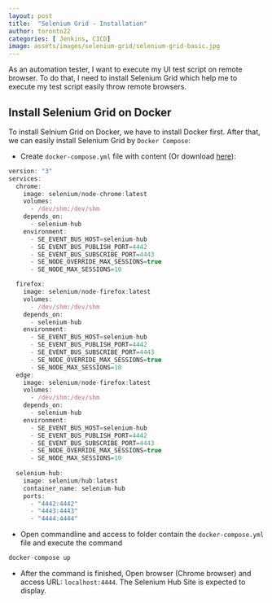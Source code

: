 ```yaml
---
layout: post
title:  "Selenium Grid - Installation"
author: toronto22
categories: [ Jenkins, CICD]
image: assets/images/selenium-grid/selenium-grid-basic.jpg
---
```


As an automation tester, I want to execute my UI test script on remote browser. To do that, I need to install Selenium Grid which help me to execute my test script easily throw remote browsers.
## Install Selenium Grid on Docker
To install Selnium Grid on Docker, we have to install Docker first. After that, we can easily install Selenium Grid by `Docker Compose`:

- Create `docker-compose.yml` file with content (Or download [here](../resources/docker-compose/selenium-grid/docker-compose.yml)):
```js
version: "3"
services:
  chrome:
    image: selenium/node-chrome:latest
    volumes:
      - /dev/shm:/dev/shm
    depends_on:
      - selenium-hub
    environment:
      - SE_EVENT_BUS_HOST=selenium-hub
      - SE_EVENT_BUS_PUBLISH_PORT=4442
      - SE_EVENT_BUS_SUBSCRIBE_PORT=4443
      - SE_NODE_OVERRIDE_MAX_SESSIONS=true
      - SE_NODE_MAX_SESSIONS=10

  firefox:
    image: selenium/node-firefox:latest
    volumes:
      - /dev/shm:/dev/shm
    depends_on:
      - selenium-hub
    environment:
      - SE_EVENT_BUS_HOST=selenium-hub
      - SE_EVENT_BUS_PUBLISH_PORT=4442
      - SE_EVENT_BUS_SUBSCRIBE_PORT=4443
      - SE_NODE_OVERRIDE_MAX_SESSIONS=true
      - SE_NODE_MAX_SESSIONS=10     
  edge:
    image: selenium/node-firefox:latest
    volumes:
      - /dev/shm:/dev/shm
    depends_on:
      - selenium-hub
    environment:
      - SE_EVENT_BUS_HOST=selenium-hub
      - SE_EVENT_BUS_PUBLISH_PORT=4442
      - SE_EVENT_BUS_SUBSCRIBE_PORT=4443
      - SE_NODE_OVERRIDE_MAX_SESSIONS=true
      - SE_NODE_MAX_SESSIONS=10   
 
  selenium-hub:
    image: selenium/hub:latest
    container_name: selenium-hub
    ports:
      - "4442:4442"
      - "4443:4443"
      - "4444:4444"
```
- Open commandline and access to folder contain the `docker-compose.yml` file and execute the command 

```js
docker-compose up
```

- After the command is finished, Open browser (Chrome browser) and access URL: `localhost:4444`. The Selenium Hub Site is expected to display.



